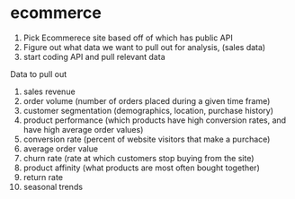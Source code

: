 # ecommerce

1. Pick Ecommerece site based off of which has public API
2. Figure out what data we want to pull out for analysis, (sales data)
3. start coding API and pull relevant data


Data to pull out
1. sales revenue
2. order volume (number of orders placed during a given time frame)
3. customer segmentation (demographics, location, purchase history)
4. product performance (which products have high conversion rates, and have high average order values)
5. conversion rate (percent of website visitors that make a purchace)
6. average order value
7. churn rate (rate at which customers stop buying from the site)
8. product affinity (what products are most often bought together)
9. return rate
10. seasonal trends





